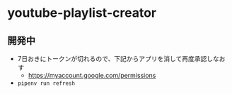 # youtube-playlist-creator


## 開発中

- 7日おきにトークンが切れるので、下記からアプリを消して再度承認しなおす
  - https://myaccount.google.com/permissions
- `pipenv run refresh`

